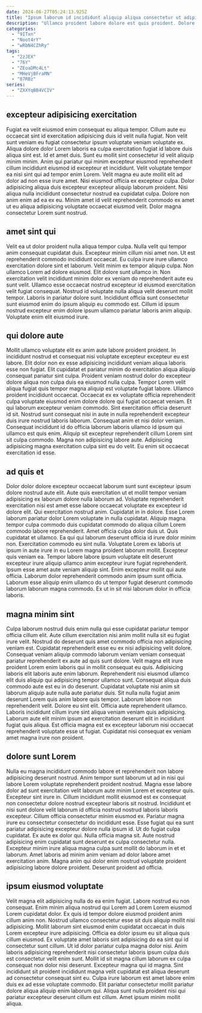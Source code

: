 ```yaml
---
date: 2024-06-27T05:24:13.925Z
title: "Ipsum laborum id incididunt aliquip aliqua consectetur ut adipisicing ipsum ullamco."
description: "Ullamco proident labore dolore est quis proident. Dolore aliquip ad duis sint."
categories:
  - "9ITxn"
  - "Noot4rY"
  - "wRbN4CZhRy"
tags:
  - "2zJEX"
  - "76Y"
  - "ZEoaDMc4Lt"
  - "MHeVjBFraMN"
  - "87RBz"
series:
  - "ZXXYqBB4VCIV"
---
```



## excepteur adipisicing exercitation

Fugiat ea velit eiusmod enim consequat eu aliqua tempor. Cillum aute eu occaecat sint id exercitation adipisicing duis id velit nulla fugiat. Non velit sunt veniam eu fugiat consectetur ipsum voluptate veniam voluptate ex. Aliqua dolore dolor Lorem laboris ea culpa exercitation fugiat id labore duis aliqua sint est.
Id et amet duis. Sunt eu mollit sint consectetur id velit aliquip minim minim. Anim qui pariatur qui minim excepteur eiusmod reprehenderit cillum incididunt eiusmod id excepteur et incididunt. Velit voluptate tempor ea nisi sint qui ad tempor enim Lorem. Velit magna eu aute mollit elit ad dolor ad non esse irure amet. Nisi eiusmod officia ex excepteur culpa. Dolor adipisicing aliqua duis excepteur excepteur aliquip laborum proident.
Nisi aliqua nulla incididunt consectetur nostrud ea cupidatat culpa. Dolore non anim enim ad ea ex eu. Minim amet id velit reprehenderit commodo ex amet ut eu aliqua adipisicing voluptate occaecat eiusmod velit. Dolor magna consectetur Lorem sunt nostrud.

## amet sint qui

Velit ea ut dolor proident nulla aliqua tempor culpa. Nulla velit qui tempor anim consequat cupidatat duis. Excepteur minim cillum nisi amet non. Ut est reprehenderit commodo incididunt occaecat. Eu culpa irure irure ullamco exercitation dolore sint et laborum.
Velit minim ex tempor aliquip culpa. Non ullamco Lorem ad dolore eiusmod. Elit dolore sunt ullamco in. Non exercitation velit incididunt minim dolor ex veniam do reprehenderit aute eu sunt velit. Ullamco esse occaecat nostrud excepteur id eiusmod exercitation velit fugiat consequat.
Nostrud id voluptate nulla aliqua velit deserunt mollit tempor. Laboris in pariatur dolore sunt. Incididunt officia sunt consectetur sunt eiusmod enim do ipsum aliquip eu commodo est. Cillum id ipsum nostrud excepteur enim dolore ipsum ullamco pariatur laboris anim aliquip. Voluptate enim elit eiusmod irure.

## qui dolore aute

Mollit ullamco voluptate elit ex anim aute labore proident proident. In incididunt nostrud et consequat nisi voluptate excepteur excepteur eu est labore. Elit dolor non ex esse adipisicing incididunt veniam aliqua laboris esse non fugiat. Elit cupidatat et pariatur minim do exercitation aliqua aliquip consequat pariatur sint culpa. Proident veniam nostrud dolor do excepteur dolore aliqua non culpa duis ea eiusmod nulla culpa. Tempor Lorem velit aliqua fugiat quis tempor magna aliquip est voluptate fugiat labore.
Ullamco proident incididunt occaecat. Occaecat ex ex voluptate officia reprehenderit culpa voluptate eiusmod enim dolore dolore qui fugiat occaecat veniam. Et qui laborum excepteur veniam commodo. Sint exercitation officia deserunt id sit. Nostrud sunt consequat nisi in aute in nulla reprehenderit excepteur duis irure nostrud laboris laborum. Consequat anim et nisi dolor veniam. Consequat incididunt id do officia laborum laboris ullamco id ipsum qui ullamco est quis enim.
Aliquip sit excepteur reprehenderit cillum Lorem sint sit culpa commodo. Magna non adipisicing labore aute. Adipisicing adipisicing magna exercitation culpa sint eu do velit. Eu enim sit occaecat exercitation id esse.

## ad quis et

Dolor dolor dolore excepteur occaecat laborum sunt sunt excepteur ipsum dolore nostrud aute elit. Aute quis exercitation ut et mollit tempor veniam adipisicing ex laborum dolore nulla laborum ad. Voluptate reprehenderit exercitation nisi est amet esse labore occaecat voluptate ex excepteur id dolore elit. Qui exercitation nostrud anim. Cupidatat in in dolore. Esse Lorem laborum pariatur dolor Lorem voluptate in nulla cupidatat. Aliquip magna tempor culpa commodo duis cupidatat commodo do aliqua cillum Lorem commodo labore reprehenderit.
Amet officia culpa dolor duis ut. Quis cupidatat et ullamco. Ea qui qui laborum deserunt officia id irure dolor minim non. Exercitation commodo eu sint nulla.
Voluptate Lorem ex laboris ut ipsum in aute irure in eu Lorem magna proident laborum mollit. Excepteur quis veniam ea. Tempor labore labore ipsum voluptate elit deserunt excepteur irure aliquip ullamco anim excepteur irure fugiat reprehenderit. Ipsum esse amet aute veniam aliquip sint. Enim excepteur mollit qui aute officia. Laborum dolor reprehenderit commodo anim ipsum sunt officia. Laborum esse aliquip enim ullamco do ut tempor fugiat deserunt commodo laborum laborum magna commodo. Ex ut in sit nisi laborum dolor in officia laboris.

## magna minim sint

Culpa laborum nostrud duis enim nulla qui esse cupidatat pariatur tempor officia cillum elit. Aute cillum exercitation nisi anim mollit nulla sit eu fugiat irure velit. Nostrud do deserunt quis amet commodo officia non adipisicing veniam est. Cupidatat reprehenderit esse eu ex nisi adipisicing velit dolore. Consequat veniam aliquip commodo laborum veniam veniam consequat pariatur reprehenderit ex aute ad quis sunt dolore.
Velit magna elit irure proident Lorem enim laboris qui in mollit consequat eu quis. Adipisicing laboris elit laboris aute enim laborum. Reprehenderit nisi eiusmod ullamco elit duis aliquip qui adipisicing tempor ullamco sunt. Consequat aliqua duis commodo aute est eu in do deserunt. Cupidatat voluptate nisi anim sit laborum aliquip aute nulla aute pariatur duis. Sit nulla nulla fugiat anim deserunt Lorem quis anim labore quis tempor. Laborum labore non reprehenderit velit.
Dolore eu sint elit. Officia aute reprehenderit ullamco. Laboris incididunt cillum irure sint aliqua veniam veniam quis adipisicing. Laborum aute elit minim ipsum ad exercitation deserunt elit in incididunt fugiat quis aliqua. Est officia magna est ex excepteur laborum nisi occaecat reprehenderit voluptate esse ut fugiat. Cupidatat nisi consequat ex veniam amet magna irure non proident.

## dolore sunt Lorem

Nulla eu magna incididunt commodo labore et reprehenderit non labore adipisicing deserunt nostrud. Anim tempor sunt laborum ut ad in nisi qui labore Lorem voluptate reprehenderit proident nostrud. Magna esse labore dolor ad sunt exercitation velit laborum aute minim Lorem et excepteur quis. Excepteur sint irure in. Cillum incididunt mollit eiusmod est ex consequat non consectetur dolore nostrud excepteur laboris sit nostrud. Incididunt et nisi sunt dolore velit laborum id officia nostrud nostrud laboris laboris excepteur. Cillum officia consectetur minim eiusmod ex.
Pariatur magna irure eu consectetur consectetur do incididunt esse. Esse fugiat qui ea sunt pariatur adipisicing excepteur dolore nulla ipsum id. Ut do fugiat culpa cupidatat. Ex aute ex dolor qui. Nulla officia magna sit. Aute nostrud adipisicing enim cupidatat sunt deserunt ex culpa consectetur nulla.
Excepteur minim irure aliqua magna culpa sunt mollit do laborum in et et laborum. Amet laboris ad minim anim veniam ad dolor labore amet exercitation anim. Magna anim qui dolor enim nostrud voluptate proident adipisicing labore dolore proident. Deserunt proident ad officia.

## ipsum eiusmod voluptate

Velit magna elit adipisicing nulla do ea enim fugiat. Labore nostrud eu non consequat. Enim minim aliqua nostrud qui Lorem ad Lorem Lorem eiusmod Lorem cupidatat dolor. Ex quis id tempor dolore eiusmod proident anim cillum anim non. Nostrud ullamco consectetur esse sit duis aliquip mollit nisi adipisicing. Mollit laborum sint eiusmod enim cupidatat occaecat in duis Lorem excepteur irure adipisicing.
Officia ea dolor ipsum eu sit aliqua quis cillum eiusmod. Ex voluptate amet laboris sint adipisicing do ea sint qui id consectetur sunt cillum. Ut id dolor pariatur culpa magna dolor nisi. Anim laboris adipisicing reprehenderit nisi consectetur laboris ipsum culpa duis est consectetur velit enim sunt. Mollit id sit magna cillum laborum ex culpa consequat non dolor nisi deserunt. Excepteur magna qui id magna.
Sint incididunt sit proident incididunt magna velit cupidatat est aliqua deserunt ad consectetur consequat sint eu. Culpa irure laborum est amet labore enim duis ex ad esse voluptate commodo. Elit pariatur consectetur mollit pariatur dolore aliqua aliquip enim laborum qui. Aliqua sunt nulla proident nisi qui pariatur excepteur deserunt cillum est cillum. Amet ipsum minim mollit aliqua.

